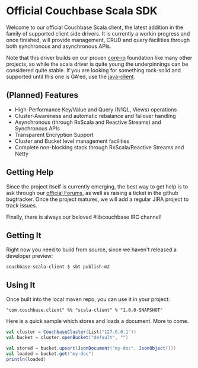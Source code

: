 Official Couchbase Scala SDK
============================

Welcome to our official Couchbase Scala client, the latest addition in the family of supported
client side drivers. It is currently a workin progress and once finished, will provide management,
CRUD and query facilities through both synchronous and asynchronous APIs.

Note that this driver builds on our proven [core-io](https://github.com/couchbase/couchbase-jvm-core) 
foundation like many other projects, so while the scala driver is quite young the underpinnings can 
be considered quite stable. If you are looking for something rock-solid and supported until this 
one is GA'ed, use the [java-client](https://github.com/couchbase/couchbase-java-client).

(Planned) Features
------------------
 - High-Performance Key/Value and Query (N1QL, Views) operations
 - Cluster-Awareness and automatic rebalance and failover handling
 - Asynchronous (through RxScala and Reactive Streams) and Synchronous APIs
 - Transparent Encryption Support
 - Cluster and Bucket level management facilities
 - Complete non-blocking stack through RxScala/Reactive Streams and Netty
 
Getting Help
------------
Since the project itself is currently emerging, the best way to get help is to ask through our
[official Forums](http://forums.couchbase.com), as well as raising a ticket in the github bugtracker. Once the project matures, 
we will add a regular JIRA project to track issues.

Finally, there is always our beloved #libcouchbase IRC channel!

Getting It
----------
Right now you need to build from source, since we haven't released a developer preview:

```
couchbase-scala-client $ sbt publish-m2
```

Using It
--------
Once built into the local maven repo, you can use it in your project:

```
"com.couchbase.client" %% "scala-client" % "1.0.0-SNAPSHOT"
```

Here is a quick sample which stores and loads a document. More to come.

```scala
val cluster = CouchbaseCluster(List("127.0.0.1"))
val bucket = cluster.openBucket("default", "")

val stored = bucket.upsert(JsonDocument("my-doc", JsonObject()))
val loaded = bucket.get("my-doc")
println(loaded)
```